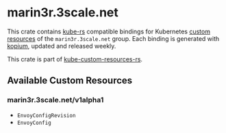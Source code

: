 <!--
SPDX-FileCopyrightText: The kube-custom-resources-rs Authors
SPDX-License-Identifier: 0BSD
 -->

# marin3r.3scale.net

This crate contains [kube-rs](https://kube.rs/) compatible bindings for Kubernetes [custom resources](https://kubernetes.io/docs/tasks/extend-kubernetes/custom-resources/custom-resource-definitions/) of the `marin3r.3scale.net` group. Each binding is generated with [kopium](https://github.com/kube-rs/kopium), updated and released weekly.

This crate is part of [kube-custom-resources-rs](https://github.com/metio/kube-custom-resources-rs).

## Available Custom Resources

### marin3r.3scale.net/v1alpha1
- `EnvoyConfigRevision`
- `EnvoyConfig`
